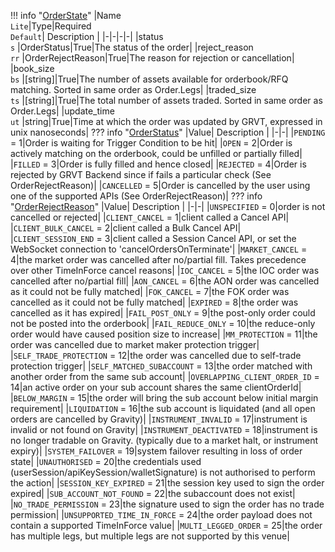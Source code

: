 !!! info "[OrderState](/../../schemas/order_state)"
    |Name<br>`Lite`|Type|Required<br>`Default`| Description |
    |-|-|-|-|
    |status<br>`s` |OrderStatus|True|The status of the order|
    |reject_reason<br>`rr` |OrderRejectReason|True|The reason for rejection or cancellation|
    |book_size<br>`bs` |[string]|True|The number of assets available for orderbook/RFQ matching. Sorted in same order as Order.Legs|
    |traded_size<br>`ts` |[string]|True|The total number of assets traded. Sorted in same order as Order.Legs|
    |update_time<br>`ut` |string|True|Time at which the order was updated by GRVT, expressed in unix nanoseconds|
    ??? info "[OrderStatus](/../../schemas/order_status)"
        |Value| Description |
        |-|-|
        |`PENDING` = 1|Order is waiting for Trigger Condition to be hit|
        |`OPEN` = 2|Order is actively matching on the orderbook, could be unfilled or partially filled|
        |`FILLED` = 3|Order is fully filled and hence closed|
        |`REJECTED` = 4|Order is rejected by GRVT Backend since if fails a particular check (See OrderRejectReason)|
        |`CANCELLED` = 5|Order is cancelled by the user using one of the supported APIs (See OrderRejectReason)|
    ??? info "[OrderRejectReason](/../../schemas/order_reject_reason)"
        |Value| Description |
        |-|-|
        |`UNSPECIFIED` = 0|order is not cancelled or rejected|
        |`CLIENT_CANCEL` = 1|client called a Cancel API|
        |`CLIENT_BULK_CANCEL` = 2|client called a Bulk Cancel API|
        |`CLIENT_SESSION_END` = 3|client called a Session Cancel API, or set the WebSocket connection to 'cancelOrdersOnTerminate'|
        |`MARKET_CANCEL` = 4|the market order was cancelled after no/partial fill. Takes precedence over other TimeInForce cancel reasons|
        |`IOC_CANCEL` = 5|the IOC order was cancelled after no/partial fill|
        |`AON_CANCEL` = 6|the AON order was cancelled as it could not be fully matched|
        |`FOK_CANCEL` = 7|the FOK order was cancelled as it could not be fully matched|
        |`EXPIRED` = 8|the order was cancelled as it has expired|
        |`FAIL_POST_ONLY` = 9|the post-only order could not be posted into the orderbook|
        |`FAIL_REDUCE_ONLY` = 10|the reduce-only order would have caused position size to increase|
        |`MM_PROTECTION` = 11|the order was cancelled due to market maker protection trigger|
        |`SELF_TRADE_PROTECTION` = 12|the order was cancelled due to self-trade protection trigger|
        |`SELF_MATCHED_SUBACCOUNT` = 13|the order matched with another order from the same sub account|
        |`OVERLAPPING_CLIENT_ORDER_ID` = 14|an active order on your sub account shares the same clientOrderId|
        |`BELOW_MARGIN` = 15|the order will bring the sub account below initial margin requirement|
        |`LIQUIDATION` = 16|the sub account is liquidated (and all open orders are cancelled by Gravity)|
        |`INSTRUMENT_INVALID` = 17|instrument is invalid or not found on Gravity|
        |`INSTRUMENT_DEACTIVATED` = 18|instrument is no longer tradable on Gravity. (typically due to a market halt, or instrument expiry)|
        |`SYSTEM_FAILOVER` = 19|system failover resulting in loss of order state|
        |`UNAUTHORISED` = 20|the credentials used (userSession/apiKeySession/walletSignature) is not authorised to perform the action|
        |`SESSION_KEY_EXPIRED` = 21|the session key used to sign the order expired|
        |`SUB_ACCOUNT_NOT_FOUND` = 22|the subaccount does not exist|
        |`NO_TRADE_PERMISSION` = 23|the signature used to sign the order has no trade permission|
        |`UNSUPPORTED_TIME_IN_FORCE` = 24|the order payload does not contain a supported TimeInForce value|
        |`MULTI_LEGGED_ORDER` = 25|the order has multiple legs, but multiple legs are not supported by this venue|
